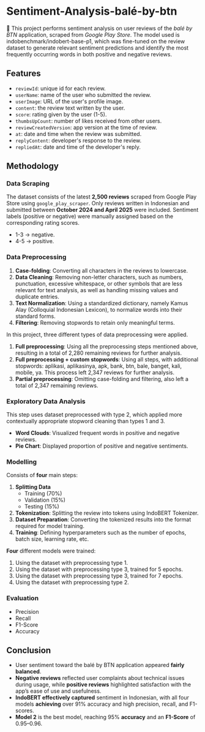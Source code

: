 # Sentiment-Analysis-balé-by-btn

🏦 This project performs sentiment analysis on user reviews of the *balé by BTN* application, scraped from *Google Play Store*. The model used is indobenchmark/indobert-base-p1, which was fine-tuned on the review dataset to generate relevant sentiment predictions and identify the most frequently occurring words in both positive and negative reviews.

## Features
- `reviewId`: unique id for each review.
- `userName`: name of the user who submitted the review.
- `userImage`: URL of the user's profile image.
- `content`: the review text written by the user.
- `score`: rating given by the user (1-5).
- `thumbsUpCount`: number of likes received from other users.
- `reviewCreatedVersion`: app version at the time of review.
- `at`: date and time when the review was submitted.
- `replyContent`: developer's response to the review.
- `repliedAt`: date and time of the developer's reply.

## Methodology
### Data Scraping
The dataset consists of the latest **2,500 reviews** scraped from Google Play Store using `google_play_scraper`. Only reviews written in Indonesian and submitted between **October 2024 and April 2025** were included.
Sentiment labels (positive or negative) were manually assigned based on the corresponding rating scores.
- 1-3 → negative.
- 4-5 → positive.

### Data Preprocessing
1. **Case-folding**: Converting all characters in the reviews to lowercase.
2. **Data Cleaning**: Removing non-letter characters, such as numbers, punctuation, excessive whitespace, or other symbols that are less relevant for text analysis, as well as handling missing values and duplicate entries.
3. **Text Normalization**: Using a standardized dictionary, namely Kamus Alay (Colloquial Indonesian Lexicon), to normalize words into their standard forms.
4. **Filtering**: Removing stopwords to retain only meaningful terms.

In this project, three different types of data preprocessing were applied.
1. **Full preprocessing**: Using all the preprocessing steps mentioned above, resulting in a total of 2,280 remaining reviews for further analysis.
2. **Full preprocessing + custom stopwords**: Using all steps, with additional stopwords: aplikasi, aplikasinya, apk, bank, btn, bale, banget, kali, mobile, ya. This process left 2,347 reviews for further analysis.
3. **Partial preprocessing**: Omitting case-folding and filtering, also left a total of 2,347 remaining reviews.

### Exploratory Data Analysis
This step uses dataset preprocessed with type 2, which applied more contextually appropriate stopword cleaning than types 1 and 3.
- **Word Clouds**: Visualized frequent words in positive and negative reviews.
- **Pie Chart**: Displayed proportion of positive and negative sentiments.

### Modelling
Consists of **four** main steps:
1. **Splitting Data**
   - Training (70%)
   - Validation (15%)
   - Testing (15%)
2. **Tokenization**: Splitting the review into tokens using IndoBERT Tokenizer.
3. **Dataset Preparation**: Converting the tokenized results into the format required for model training.
4. **Training**: Defining hyperparameters such as the number of epochs, batch size, learning rate, etc.

**Four** different models were trained:
1. Using the dataset with preprocessing type 1.
2. Using the dataset with preprocessing type 3, trained for 5 epochs.
3. Using the dataset with preprocessing type 3, trained for 7 epochs.
4. Using the dataset with preprocessing type 2.

### Evaluation
- Precision
- Recall
- F1-Score
- Accuracy

## Conclusion
- User sentiment toward the balé by BTN application appeared **fairly balanced**.
- **Negative reviews** reflected user complaints about technical issues during usage, while **positive reviews** highlighted satisfaction with the app’s ease of use and usefulness.
- **IndoBERT effectively captured** sentiment in Indonesian, with all four models **achieving** over 91% accuracy and high precision, recall, and F1-scores.
- **Model 2** is the best model, reaching 95% **accuracy** and an **F1-Score** of 0.95–0.96.
